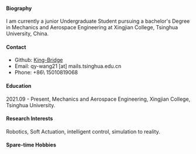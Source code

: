 
#### Biography
I am currently a junior Undergraduate Student pursuing a bachelor's Degree in Mechanics and Aerospace Engineering at Xingjian College, Tsinghua University, China.

<!-- My research interests lie in Large Multimodal Models (LMMs) and their application in diverse practical scenarios, such as biological and system large models. My focus also extends to developing efficient machine learning systems aimed at expediting the training and inference processing of LMMs (especially LLMs), leveraging expertise in high-performance computing and distributed systems.

Before transferring to the University of Minnesota, I studied at Nanchang University, majoring in Artificial Intelligence in a top-tier class with a School Academic Special Scholarship. I was honored to be advised by Professor [Zichen Xu](https://good.ncu.edu.cn/Pages/Professor.html) at [GOOD LAB](https://good.ncu.edu.cn) starting from March 2022, where my focus was on solving data-centric challenges and building efficient and reliable systems. I was the leader of Nanchang University Supercomputer Cluster Team ([NCUSCC](https://hpc.ncuscc.tech/)) Leader, with experience of ASC22 and SC23(IndySCC).

I was also fortunately recruited as a research assistant at **TOP** NLP Lab [TsinghuaNLP](https://github.com/thunlp) in Beijing from July to September 2023, advised by Professor [Zhiyuan Liu](https://nlp.csai.tsinghua.edu.cn/~lzy/), trying to build efficient distributed large language model training framework [BMTrain](https://github.com/OpenBMB/BMTrain) and Develop 10B Chinese LLM [CPM-Bee](https://github.com/OpenBMB/CPM-Bee/blob/main/README_en.md).

I am passionate about open source and firmly believe in its potential to disseminate knowledge widely, leverage technology to lead innovation to the world and contribute to the advancement of human society. I am proud to have garnered over **1000 stars** and acquired **155 followers** on GitHub. It is gratifying to know that my open-source projects have benefitted numerous individuals, and I have personally gained valuable knowledge from the open-source community. -->

#### Contact
* Github: [King-Bridge](https://github.com/King-Bridge)
* Email: qy-wang21 [at] mails.tsinghua.edu.cn
* Phone: +86\ 15010819068
<!-- * Google Scholar：[Congrui Yin's Google Scholar](https://scholar.google.com/citations?hl=en&user=7gsdLw4AAAAJ) -->

#### Education
2021.09 - Present, Mechanics and Aerospace Engineering, Xingjian College, Tsinghua University.

#### Research Interests
Robotics, Soft Actuation, intelligent control, simulation to reality.

#### Spare-time Hobbies

